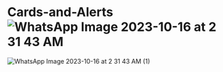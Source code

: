 # Cards-and-Alerts![WhatsApp Image 2023-10-16 at 2 31 43 AM](https://github.com/GustaCortez/Cards-and-Alerts/assets/93358662/0f2b5cb2-6813-4df5-9979-8c9c8c07f33c)
![WhatsApp Image 2023-10-16 at 2 31 43 AM (1)](https://github.com/GustaCortez/Cards-and-Alerts/assets/93358662/a8e7216f-3a47-4151-9a9d-b8a9f137ef13)
